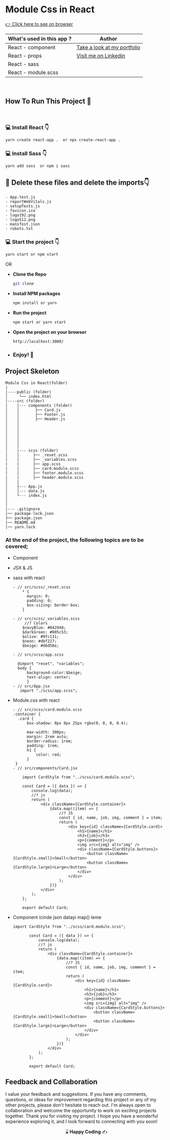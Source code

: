# Module Css in React



[:point_right: Click here to see on browser](https://modulecss.vercel.app/ )

 **What's used in this app ?** |  **Author** |
|----------|------------|
|React - component |[Take a look at my portfolio](https://kaplanh.github.io/Portfolio_with_CssFlex/)|
|React - props|[Visit me on Linkedin](https://www.linkedin.com/in/kaplan-h/)|
|React - sass||   
|React - module.scss||   
  

<br/>

## How To Run This Project 🚀

<br/>

### 💻 Install React 👇

```bash
yarn create react-app .  or npx create-react-app .
```
### 💻 Install Sass 👇

```bash
yarn add sass  or npm i sass
```

## 🔴 Delete these files and delete the imports👇

    - App.test.js
    - reportWebVitals.js
    - setupTests.js
    - favicon.ico
    - logo192.png
    - logo512.png
    - manifest.json
    - robots.txt

### 💻 Start the project 👇

```bash
yarn start or npm start
```
OR
- <strong>Clone the Repo</strong>

  ```sh
  git clone
  ```
  

- <strong>Install NPM packages</strong>

  ```sh
  npm install or yarn 
  ```

- <strong>Run the project</strong>

  ```sh
  npm start or yarn start
  ```

- <strong>Open the project on your browser</strong>

  ```sh
  http://localhost:3000/
  ```

- ### <strong>Enjoy! 🎉</strong>


## Project Skeleton 

```
Module Css in React(folder)
|
|----public (folder)
│     └── index.html
|----src (folder)
|    |--- components (folder)
│    │       ├── Card.js
│    │       ├── Footer.js
│    │       ├── Header.js
│    │         
│    │          
│    │          
│    │      
│    │            
│    │             
│    |--- scss (folder)
|    |      ├── _reset.scss
|    |      ├── _variables.scss
|    |      ├── app.scss
|    |      ├── card.module.scss
|    |      ├── footer.module.scss
|    |      ├── header.module.scss
│    |
│    ├--- App.js
│    │--- data.js
│    └--- index.js
│
│
|--- .gitignore
|── package-lock.json
├── package.json
|── README.md
|── yarn.lock

```

### At the end of the project, the following topics are to be covered;

- Component
- JSX & JS
- sass with react
  ```
  - // src/scss/_reset.scss
      * {
        margin: 0;
        padding: 0;
        box-sizing: border-box;
      }

  - // src/scss/_variables.scss
       //? Colors
      $navyBlue: #042940;
      $darkGreen: #005c53;
      $olive: #9fc131;
      $neon: #dbf227;
      $beige: #d6d58e;
  
  - // src/scss/app.scss
  
    @import "reset", "variables";
    body {
        background-color:$beige;
        text-align: center;
        }
  - // src/App.jsx
     import "./scss/app.scss";

  ```
   


- Module.css with react
  ```
  - // src/scss/card.module.scss
  .container {
    .card {
        box-shadow: 8px 8px 25px rgba(0, 0, 0, 0.4);

        max-width: 300px;
        margin: 2rem auto;
        border-radius: 1rem;
        padding: 1rem;
        h1 {
            color: red;
        }
   }
  - // src/components/Card.jsx
  
      import CardStyle from "../scss/card.module.scss";
      
      const Card = ({ data }) => {
          console.log(data);
          //? js
          return (
              <div className={CardStyle.container}>
                  {data.map((item) => {
                      //? JS
                      const { id, name, job, img, comment } = item;
                      return (
                          <div key={id} className={CardStyle.card}>
                              <h1>{name}</h1>
                              <h3>{job}</h3>
                              <p>{comment}</p>
                              <img src={img} alt="img" />
                              <div className={CardStyle.buttons}>
                                  <button className={CardStyle.small}>Small</button>
                                  <button className={CardStyle.large}>Large</button>
                              </div>
                          </div>
                      );
                  })}
              </div>
          );
      };
      
      export default Card;

  ```
- Component icinde json datayi map() leme
   ```
   import CardStyle from "../scss/card.module.scss";

          const Card = ({ data }) => {
              console.log(data);
              //? js
              return (
                  <div className={CardStyle.container}>
                      {data.map((item) => {
                          //? JS
                          const { id, name, job, img, comment } = item;
                          return (
                              <div key={id} className={CardStyle.card}>
                                  <h1>{name}</h1>
                                  <h3>{job}</h3>
                                  <p>{comment}</p>
                                  <img src={img} alt="img" />
                                  <div className={CardStyle.buttons}>
                                      <button className={CardStyle.small}>Small</button>
                                      <button className={CardStyle.large}>Large</button>
                                  </div>
                              </div>
                          );
                      })}
                  </div>
              );
          };
          
          export default Card;
  ```
  

 

## Feedback and Collaboration
I value your feedback and suggestions. If you have any comments, questions, or ideas for improvement regarding this project or any of my other projects, please don't hesitate to reach out.
I'm always open to collaboration and welcome the opportunity to work on exciting projects together.
Thank you for visiting my project. I hope you have a wonderful experience exploring it, and I look forward to connecting with you soon!



<p align="center"> ⌛<strong> Happy Coding </strong> ✍ </p>

